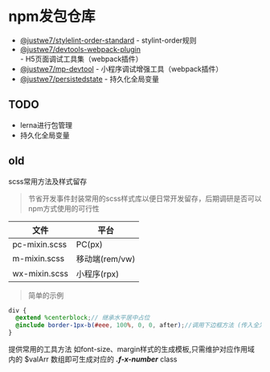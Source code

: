 # npm发包仓库

- [@justwe7/stylelint-order-standard](./tree/main/stylelint-order-standard) - stylint-order规则
- [@justwe7/devtools-webpack-plugin](./tree/main/devtools-webpack-plugin) - H5页面调试工具集（webpack插件）
- [@justwe7/mp-devtool](./tree/main/mp-devtool) - 小程序调试增强工具（webpack插件）
- [@justwe7/persistedstate](./tree/main/persistedstate) - 持久化全局变量


## TODO
- lerna进行包管理
- 持久化全局变量

## old
scss常用方法及样式留存

> 节省开发事件封装常用的scss样式库以便日常开发留存，后期调研是否可以npm方式使用的可行性

| 文件           | 平台           |
| -------------- | -------------- |
| pc-mixin.scss | PC(px)         |
| m-mixin.scss   | 移动端(rem/vw) |
| wx-mixin.scss  | 小程序(rpx)    |

> 简单的示例
```scss
div {
  @extend %centerblock;// 继承水平居中占位
  @include border-1px-b(#eee, 100%, 0, 0, after);//调用下边框方法 (传入全为可缺省值)
}
```

提供常用的工具方法 如font-size、margin样式的生成模板,只需维护对应作用域内的 $valArr 数组即可生成对应的 ***.f-x-number*** class